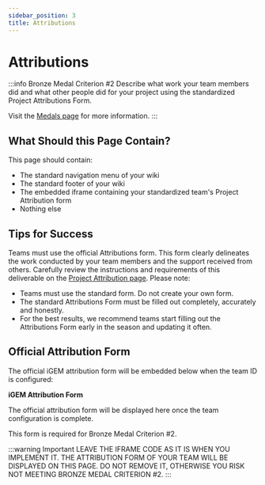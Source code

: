 ```yaml
---
sidebar_position: 3
title: Attributions
---
```


# Attributions

:::info Bronze Medal Criterion #2
Describe what work your team members did and what other people did for your project using the standardized Project Attributions Form.

Visit the [Medals page](https://competition.igem.org/judging/medals) for more information.
:::

## What Should this Page Contain?

This page should contain:

- The standard navigation menu of your wiki
- The standard footer of your wiki
- The embedded iframe containing your standardized team's Project Attribution form
- Nothing else

## Tips for Success

Teams must use the official Attributions form. This form clearly delineates the work conducted by your team members and the support received from others. Carefully review the instructions and requirements of this deliverable on the [Project Attribution page](https://competition.igem.org/deliverables/project-attribution). Please note:

- Teams must use the standard form. Do not create your own form.
- The standard Attributions Form must be filled out completely, accurately and honestly.
- For the best results, we recommend teams start filling out the Attributions Form early in the season and updating it often.

## Official Attribution Form

The official iGEM attribution form will be embedded below when the team ID is configured:

<!-- The attribution form iframe will be embedded here when properly configured -->
<div style={{width: "100%", minHeight: "600px", border: "1px solid #ccc", borderRadius: "4px", padding: "20px", textAlign: "center", backgroundColor: "#f8f9fa"}}>
  <p><strong>iGEM Attribution Form</strong></p>
  <p>The official attribution form will be displayed here once the team configuration is complete.</p>
  <p>This form is required for Bronze Medal Criterion #2.</p>
</div>

:::warning Important
LEAVE THE IFRAME CODE AS IT IS WHEN YOU IMPLEMENT IT. THE ATTRIBUTION FORM OF YOUR TEAM WILL BE DISPLAYED ON THIS PAGE. DO NOT REMOVE IT, OTHERWISE YOU RISK NOT MEETING BRONZE MEDAL CRITERION #2.
:::